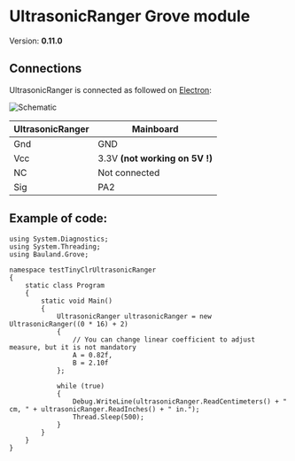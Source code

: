 # UltrasonicRanger Grove module
Version: __0.11.0__

## Connections ##
UltrasonicRanger is connected as followed on [Electron](http://www.ingenuitymicro.com/products/electron/):

![Schematic](UltrasonicRanger-Electron.jpg)

UltrasonicRanger | Mainboard
-------- | ----------
Gnd | GND
Vcc | 3.3V __(not working on 5V !)__
NC | Not connected
Sig | PA2


## Example of code:
```CSharp
using System.Diagnostics;
using System.Threading;
using Bauland.Grove;

namespace testTinyClrUltrasonicRanger
{
    static class Program
    {
        static void Main()
        {
            UltrasonicRanger ultrasonicRanger = new UltrasonicRanger((0 * 16) + 2)
            {
                // You can change linear coefficient to adjust measure, but it is not mandatory
                A = 0.82f,
                B = 2.10f
            };

            while (true)
            {
                Debug.WriteLine(ultrasonicRanger.ReadCentimeters() + " cm, " + ultrasonicRanger.ReadInches() + " in.");
                Thread.Sleep(500);
            }
        }
    }
}
```
